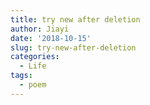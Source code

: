 ```yaml
---
title: try new after deletion
author: Jiayi
date: '2018-10-15'
slug: try-new-after-deletion
categories:
  - Life
tags:
  - poem
---
```


